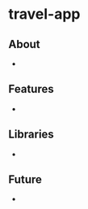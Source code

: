 # travel-app

<h2>About</h2>
<ul>
  <li></li>
</ul>

<h2>Features</h2>
<ul>
  <li></li>
</ul>

<h2>Libraries</h2>
<ul>
  <li></li>
</ul>

<h2>Future</h2>
<ul>
  <li></li>
</ul>
